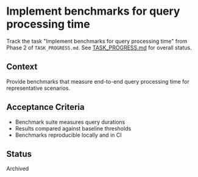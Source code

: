 # Implement benchmarks for query processing time

Track the task "Implement benchmarks for query processing time" from Phase 2 of `TASK_PROGRESS.md`.
See [TASK_PROGRESS.md](../TASK_PROGRESS.md) for overall status.

## Context
Provide benchmarks that measure end-to-end query processing time for
representative scenarios.

## Acceptance Criteria
- Benchmark suite measures query durations
- Results compared against baseline thresholds
- Benchmarks reproducible locally and in CI

## Status
Archived

